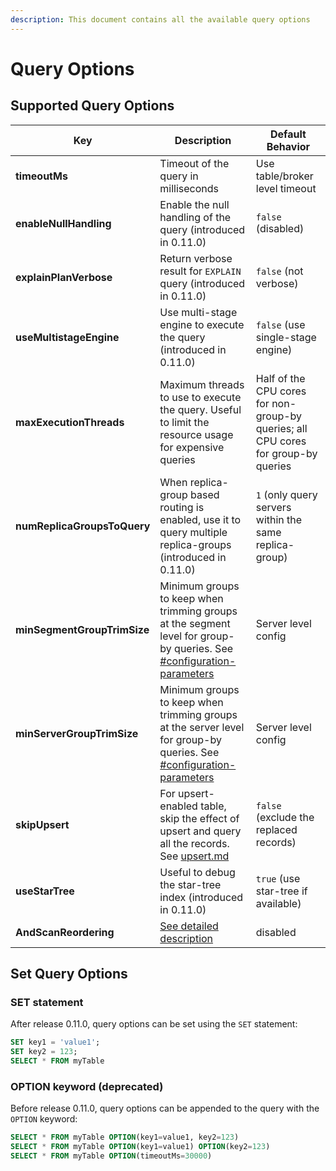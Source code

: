 ```yaml
---
description: This document contains all the available query options
---
```


# Query Options

## Supported Query Options

| Key                         | Description                                                                                                                                                                      | Default Behavior                                                                   |
| --------------------------- | -------------------------------------------------------------------------------------------------------------------------------------------------------------------------------- | ---------------------------------------------------------------------------------- |
| **timeoutMs**               | Timeout of the query in milliseconds                                                                                                                                             | Use table/broker level timeout                                                     |
| **enableNullHandling**      | Enable the null handling of the query (introduced in 0.11.0)                                                                                                                     | `false` (disabled)                                                                 |
| **explainPlanVerbose**      | Return verbose result for `EXPLAIN` query (introduced in 0.11.0)                                                                                                                 | `false` (not verbose)                                                              |
| **useMultistageEngine**     | Use multi-stage engine to execute the query (introduced in 0.11.0)                                                                                                               | `false` (use single-stage engine)                                                  |
| **maxExecutionThreads**     | Maximum threads to use to execute the query. Useful to limit the resource usage for expensive queries                                                                            | Half of the CPU cores for non-group-by queries; all CPU cores for group-by queries |
| **numReplicaGroupsToQuery** | When replica-group based routing is enabled, use it to query multiple replica-groups (introduced in 0.11.0)                                                                      | `1` (only query servers within the same replica-group)                             |
| **minSegmentGroupTrimSize** | Minimum groups to keep when trimming groups at the segment level for group-by queries. See [#configuration-parameters](grouping-algorithm.md#configuration-parameters "mention") | Server level config                                                                |
| **minServerGroupTrimSize**  | Minimum groups to keep when trimming groups at the server level for group-by queries. See [#configuration-parameters](grouping-algorithm.md#configuration-parameters "mention")  | Server level config                                                                |
| **skipUpsert**              | For upsert-enabled table, skip the effect of upsert and query all the records. See [upsert.md](../../basics/data-import/upsert.md "mention")                                     | `false` (exclude the replaced records)                                             |
| **useStarTree**             | Useful to debug the star-tree index (introduced in 0.11.0)                                                                                                                       | `true` (use star-tree if available)                                                |
| **AndScanReordering**       | [See detailed description](https://docs.pinot.apache.org/operators/tutorials/performance-optimization-configurations?q=andoperator)                                              | disabled                                                                           |



## Set Query Options

### SET statement

After release 0.11.0, query options can be set using the `SET` statement:

```sql
SET key1 = 'value1';
SET key2 = 123;
SELECT * FROM myTable
```

### OPTION keyword (deprecated)

Before release 0.11.0, query options can be appended to the query with the `OPTION` keyword:

```sql
SELECT * FROM myTable OPTION(key1=value1, key2=123)
SELECT * FROM myTable OPTION(key1=value1) OPTION(key2=123)
SELECT * FROM myTable OPTION(timeoutMs=30000)
```
